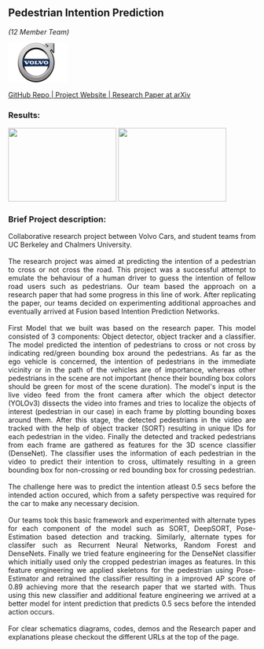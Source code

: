 ## Pedestrian Intention Prediction
*(12 Member Team)*

<p align='left'>
<img src="images/volvo.png?raw=true" width="120" height="80"/>
</p>
<a href='https://github.com/mjpramirez/Volvo-DataX' target = "_blank">
GitHub Repo | 
</a>
<a href='https://matthew29tang.github.io/pid-model/#/' target = "_blank">
Project Website | 
</a>
<a href='https://arxiv.org/abs/2005.07796' target = "_blank">
Research Paper at arXiv
</a>

### Results:
<p align='left'>
<img src="images/modelA.gif?raw=true" width="220" height="150"/>
<img src="images/modelC.gif?raw=true" width="220" height="150"/>
</p>

### Brief Project description:
<p style="text-align: justify;">
Collaborative research project between Volvo Cars, and student teams from UC Berkeley and Chalmers University.
<br><br>
The research project was aimed at predicting the intention of a pedestrian to cross or not cross the road. This project was a successful attempt to emulate the behaviour of a human driver to guess the intention of fellow road users such as pedestrians. Our team based the approach on a research paper that had some progress in this line of work. After replicating the paper, our teams decided on experimenting additional approaches and eventually arrived at Fusion based Intention Prediction Networks.
<br><br>
First Model that we built was based on the research paper. This model consisted of 3 components: Object detector, object tracker and a classifier. The model predicted the intention of pedestrians to cross or not cross by indicating red/green bounding box around the pedestrians. As far as the ego vehicle is concerned, the intention of pedestrians in the immediate vicinity or in the path of the vehicles are of importance, whereas other pedestrians in the scene are not important (hence their bounding box colors should be green for most of the scene duration). The model's input is the live video feed from the front camera after which the object detector (YOLOv3) dissects the video into frames and tries to localize the objects of interest (pedestrian in our case) in each frame by plotting bounding boxes around them. After this stage, the detected pedestrians in the video are tracked with the help of object tracker (SORT) resulting in unique IDs for each pedestrian in the video. Finally the detected and tracked pedestrians from each frame are gathered as features for the 3D scence classifier (DenseNet). The classifier uses the information of each pedestrian in the video to predict their intention to cross, ultimately resulting in a green bounding box for non-crossing or red bounding box for crossing pedestrian. 
<br><br>
The challenge here was to predict the intention atleast 0.5 secs before the intended action occured, which from a safety perspective was required for the car to make any necessary decision. 
<br><br>
Our teams took this basic framework and experimented with alternate types for each component of the model such as SORT, DeepSORT, Pose-Estimation based detection and tracking. Similarly, alternate types for classifer such as Recurrent Neural Networks, Random Forest and DenseNets. Finally we tried feature engineering for the DenseNet classifier which initially used only the cropped pedestrian images as features. In this feature engineering we applied skeletons for the pedestrian using Pose-Estimator and retrained the classifier resulting in a improved AP score of 0.89 achieving more that the research paper that we started with. Thus using this new classifier and additional feature engineering we arrived at a better model for intent prediction that predicts 0.5 secs before the intended action occurs.
<br><br>
For clear schematics diagrams, codes, demos and the Research paper and explanations please checkout the different URLs at the top of the page. </p>